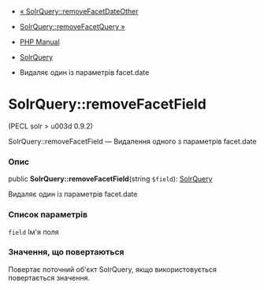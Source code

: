 - [«
SolrQuery::removeFacetDateOther](solrquery.removefacetdateother.md)
- [SolrQuery::removeFacetQuery »](solrquery.removefacetquery.md)

- [PHP Manual](index.md)
- [SolrQuery](class.solrquery.md)
- Видаляє один із параметрів facet.date

# SolrQuery::removeFacetField

(PECL solr \> u003d 0.9.2)

SolrQuery::removeFacetField — Видалення одного з параметрів facet.date

### Опис

public **SolrQuery::removeFacetField**(string `$field`):
[SolrQuery](class.solrquery.md)

Видаляє один із параметрів facet.date

### Список параметрів

`field`
Ім'я поля

### Значення, що повертаються

Повертає поточний об'єкт SolrQuery, якщо використовується повертається
значення.
